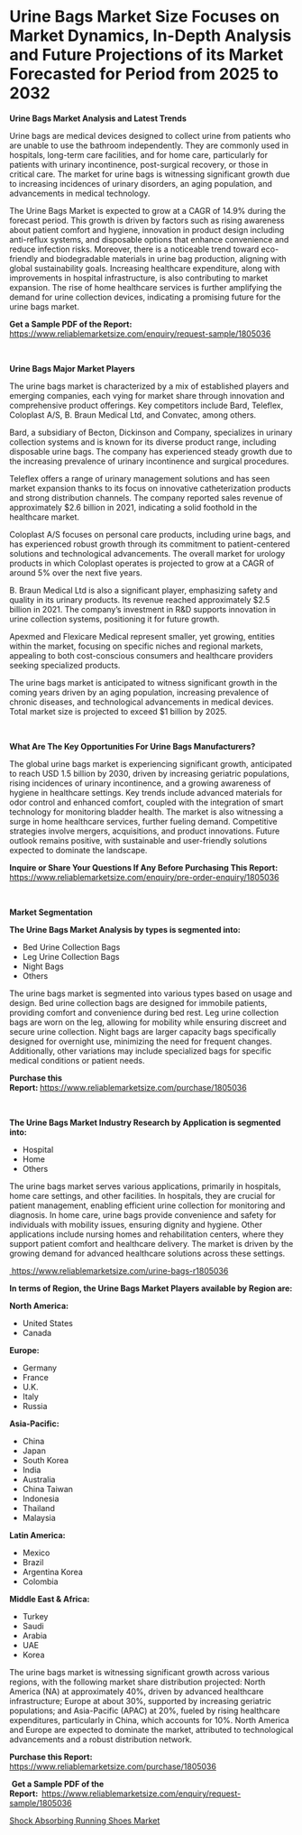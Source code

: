 <p><h1>Urine Bags Market Size Focuses on Market Dynamics, In-Depth Analysis and Future Projections of its Market Forecasted for Period from 2025 to 2032</h1></p><p><strong>Urine Bags Market Analysis and Latest Trends</strong></p>
<p><p>Urine bags are medical devices designed to collect urine from patients who are unable to use the bathroom independently. They are commonly used in hospitals, long-term care facilities, and for home care, particularly for patients with urinary incontinence, post-surgical recovery, or those in critical care. The market for urine bags is witnessing significant growth due to increasing incidences of urinary disorders, an aging population, and advancements in medical technology. </p><p>The Urine Bags Market is expected to grow at a CAGR of 14.9% during the forecast period. This growth is driven by factors such as rising awareness about patient comfort and hygiene, innovation in product design including anti-reflux systems, and disposable options that enhance convenience and reduce infection risks. Moreover, there is a noticeable trend toward eco-friendly and biodegradable materials in urine bag production, aligning with global sustainability goals. Increasing healthcare expenditure, along with improvements in hospital infrastructure, is also contributing to market expansion. The rise of home healthcare services is further amplifying the demand for urine collection devices, indicating a promising future for the urine bags market.</p></p>
<p><strong>Get a Sample PDF of the Report:&nbsp;</strong> <a href="https://www.reliablemarketsize.com/enquiry/request-sample/1805036?utm_campaign=2213&utm_medium=2&utm_source=Github&utm_content=ia&utm_term=09022025&utm_id=urine-bags">https://www.reliablemarketsize.com/enquiry/request-sample/1805036</a></p>
<p>&nbsp;</p>
<p><strong>Urine Bags Major Market Players</strong></p>
<p><p>The urine bags market is characterized by a mix of established players and emerging companies, each vying for market share through innovation and comprehensive product offerings. Key competitors include Bard, Teleflex, Coloplast A/S, B. Braun Medical Ltd, and Convatec, among others.</p><p>Bard, a subsidiary of Becton, Dickinson and Company, specializes in urinary collection systems and is known for its diverse product range, including disposable urine bags. The company has experienced steady growth due to the increasing prevalence of urinary incontinence and surgical procedures.</p><p>Teleflex offers a range of urinary management solutions and has seen market expansion thanks to its focus on innovative catheterization products and strong distribution channels. The company reported sales revenue of approximately $2.6 billion in 2021, indicating a solid foothold in the healthcare market.</p><p>Coloplast A/S focuses on personal care products, including urine bags, and has experienced robust growth through its commitment to patient-centered solutions and technological advancements. The overall market for urology products in which Coloplast operates is projected to grow at a CAGR of around 5% over the next five years.</p><p>B. Braun Medical Ltd is also a significant player, emphasizing safety and quality in its urinary products. Its revenue reached approximately $2.5 billion in 2021. The company’s investment in R&D supports innovation in urine collection systems, positioning it for future growth.</p><p>Apexmed and Flexicare Medical represent smaller, yet growing, entities within the market, focusing on specific niches and regional markets, appealing to both cost-conscious consumers and healthcare providers seeking specialized products.</p><p>The urine bags market is anticipated to witness significant growth in the coming years driven by an aging population, increasing prevalence of chronic diseases, and technological advancements in medical devices. Total market size is projected to exceed $1 billion by 2025.</p></p>
<p>&nbsp;</p>
<p><strong>What Are The Key Opportunities For Urine Bags Manufacturers?</strong></p>
<p><p>The global urine bags market is experiencing significant growth, anticipated to reach USD 1.5 billion by 2030, driven by increasing geriatric populations, rising incidences of urinary incontinence, and a growing awareness of hygiene in healthcare settings. Key trends include advanced materials for odor control and enhanced comfort, coupled with the integration of smart technology for monitoring bladder health. The market is also witnessing a surge in home healthcare services, further fueling demand. Competitive strategies involve mergers, acquisitions, and product innovations. Future outlook remains positive, with sustainable and user-friendly solutions expected to dominate the landscape.</p></p>
<p><strong>Inquire or Share Your Questions If Any Before Purchasing This Report:</strong> <a href="https://www.reliablemarketsize.com/enquiry/pre-order-enquiry/1805036?utm_campaign=2213&utm_medium=2&utm_source=Github&utm_content=ia&utm_term=09022025&utm_id=urine-bags">https://www.reliablemarketsize.com/enquiry/pre-order-enquiry/1805036</a></p>
<p>&nbsp;</p>
<p><strong>Market Segmentation</strong></p>
<p><strong>The Urine Bags Market Analysis by types is segmented into:</strong></p>
<p><ul><li>Bed Urine Collection Bags</li><li>Leg Urine Collection Bags</li><li>Night Bags</li><li>Others</li></ul></p>
<p><p>The urine bags market is segmented into various types based on usage and design. Bed urine collection bags are designed for immobile patients, providing comfort and convenience during bed rest. Leg urine collection bags are worn on the leg, allowing for mobility while ensuring discreet and secure urine collection. Night bags are larger capacity bags specifically designed for overnight use, minimizing the need for frequent changes. Additionally, other variations may include specialized bags for specific medical conditions or patient needs.</p></p>
<p><strong>Purchase this Report:&nbsp;</strong><a href="https://www.reliablemarketsize.com/purchase/1805036?utm_campaign=2213&utm_medium=2&utm_source=Github&utm_content=ia&utm_term=09022025&utm_id=urine-bags">https://www.reliablemarketsize.com/purchase/1805036</a></p>
<p>&nbsp;</p>
<p><strong>The Urine Bags Market Industry Research by Application is segmented into:</strong></p>
<p><ul><li>Hospital</li><li>Home</li><li>Others</li></ul></p>
<p><p>The urine bags market serves various applications, primarily in hospitals, home care settings, and other facilities. In hospitals, they are crucial for patient management, enabling efficient urine collection for monitoring and diagnosis. In home care, urine bags provide convenience and safety for individuals with mobility issues, ensuring dignity and hygiene. Other applications include nursing homes and rehabilitation centers, where they support patient comfort and healthcare delivery. The market is driven by the growing demand for advanced healthcare solutions across these settings.</p></p>
<p><a href="https://www.reliablemarketsize.com/urine-bags-r1805036?utm_campaign=2213&utm_medium=2&utm_source=Github&utm_content=ia&utm_term=09022025&utm_id=urine-bags">&nbsp;https://www.reliablemarketsize.com/urine-bags-r1805036</a></p>
<p><strong>In terms of Region, the Urine Bags Market Players available by Region are:</strong></p>
<p>
    <p> <strong> North America: </strong>
        <ul>
            <li>United States</li>
            <li>Canada</li>
        </ul>
        </p> 
    <p> <strong> Europe: </strong>
        <ul>
            <li>Germany</li>
            <li>France</li>
            <li>U.K.</li>
            <li>Italy</li>
            <li>Russia</li>
        </ul>
        </p> 
    <p> <strong> Asia-Pacific: </strong>
        <ul>
            <li>China</li>
            <li>Japan</li>
            <li>South Korea</li>
            <li>India</li>
            <li>Australia</li>
            <li>China Taiwan</li>
            <li>Indonesia</li>
            <li>Thailand</li>
            <li>Malaysia</li>
        </ul>
        </p> 
    <p> <strong> Latin America: </strong>
        <ul>
            <li>Mexico</li>
            <li>Brazil</li>
            <li>Argentina Korea</li>
            <li>Colombia</li>
        </ul>
        </p> 
    <p> <strong> Middle East & Africa: </strong>
        <ul>
            <li>Turkey</li>
            <li>Saudi</li>
            <li>Arabia</li>
            <li>UAE</li>
            <li>Korea</li>
        </ul>
    </p>
    </p>
<p><p>The urine bags market is witnessing significant growth across various regions, with the following market share distribution projected: North America (NA) at approximately 40%, driven by advanced healthcare infrastructure; Europe at about 30%, supported by increasing geriatric populations; and Asia-Pacific (APAC) at 20%, fueled by rising healthcare expenditures, particularly in China, which accounts for 10%. North America and Europe are expected to dominate the market, attributed to technological advancements and a robust distribution network.</p></p>
<p><strong>Purchase this Report: </strong><a href="https://www.reliablemarketsize.com/purchase/1805036?utm_campaign=2213&utm_medium=2&utm_source=Github&utm_content=ia&utm_term=09022025&utm_id=urine-bags">https://www.reliablemarketsize.com/purchase/1805036</a></p>
<p>&nbsp;<strong>Get a Sample PDF of the Report:&nbsp;&nbsp;</strong><a href="https://www.reliablemarketsize.com/enquiry/request-sample/1805036?utm_campaign=2213&utm_medium=2&utm_source=Github&utm_content=ia&utm_term=09022025&utm_id=urine-bags">https://www.reliablemarketsize.com/enquiry/request-sample/1805036</a></p>
<p><strong></strong></p>
<p><p><a href="https://github.com/FahadAhmed223/Market-Research-Report-List-1/blob/main/shock-absorbing-running-shoes-market.md?utm_campaign=2213&utm_medium=2&utm_source=Github&utm_content=ia&utm_term=09022025&utm_id=urine-bags">Shock Absorbing Running Shoes Market</a></p></p>